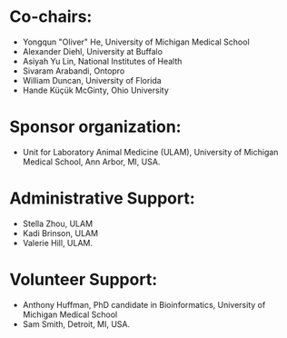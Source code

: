 # Co-chairs: 
- Yongqun "Oliver" He, University of Michigan Medical School
- Alexander Diehl, University at Buffalo
- Asiyah Yu Lin, National Institutes of Health
- Sivaram Arabandi, Ontopro
- William Duncan, University of Florida
- Hande Küçük McGinty, Ohio University

# Sponsor organization:  
- Unit for Laboratory Animal Medicine (ULAM), University of Michigan Medical School, Ann Arbor, MI, USA. 

# Administrative Support:  
- Stella Zhou, ULAM
- Kadi Brinson, ULAM
- Valerie Hill, ULAM. 

# Volunteer Support:  
- Anthony Huffman, PhD candidate in Bioinformatics, University of Michigan Medical School 
- Sam Smith, Detroit, MI, USA. 

